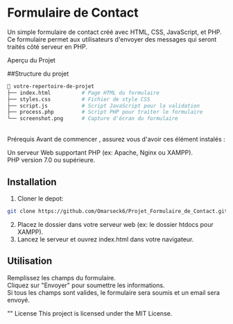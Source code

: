 # Formulaire de Contact
Un simple formulaire de contact créé avec HTML, CSS, JavaScript, et PHP. Ce formulaire permet aux utilisateurs d'envoyer des messages qui seront traités côté serveur en PHP.

Aperçu du Projet

##Structure du projet
```sh
📂 votre-repertoire-de-projet
├── index.html          # Page HTML du formulaire
├── styles.css          # Fichier de style CSS
├── script.js           # Script JavaScript pour la validation
├── process.php         # Script PHP pour traiter le formulaire
└── screenshot.png      # Capture d'écran du formulaire
```


<br/>
Prérequis
Avant de commencer , assurez vous d'avoir ces élément instalés :

Un serveur Web supportant PHP (ex: Apache, Nginx ou XAMPP). <br/>
PHP version 7.0 ou supérieure.

## Installation

1. Cloner le depot:
```sh
git clone https://github.com/Omarseck6/Projet_Formulaire_de_Contact.git
```
2. Placez le dossier dans votre serveur web (ex: le dossier htdocs pour XAMPP).
3. Lancez le serveur et ouvrez index.html dans votre navigateur.

## Utilisation

Remplissez les champs du formulaire.<br/>
Cliquez sur "Envoyer" pour soumettre les informations.<br/>
Si tous les champs sont valides, le formulaire sera soumis et un email sera envoyé.

"" License
This project is licensed under the MIT License.


